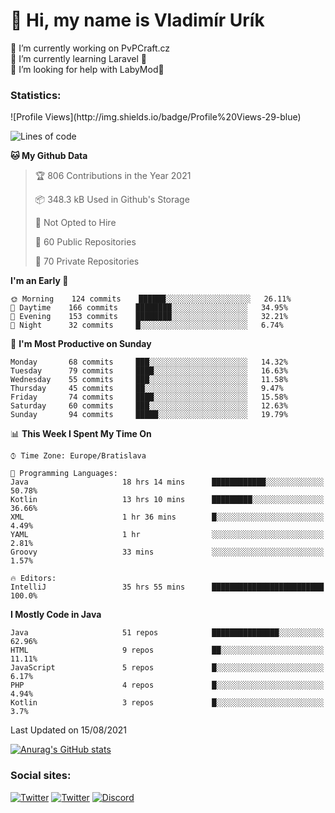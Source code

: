 <h1> 👋 Hi, my name is Vladimír Urík</h1>
<p>
 🔭 I’m currently working on PvPCraft.cz<br>
 🌱 I’m currently learning Laravel 💙<br>
 🤔 I’m looking for help with LabyMod💝<br>
</p>
<h3>Statistics:</h3>
<!--START_SECTION:waka-->
![Profile Views](http://img.shields.io/badge/Profile%20Views-29-blue)

![Lines of code](https://img.shields.io/badge/From%20Hello%20World%20I%27ve%20Written-4.0%20million%20lines%20of%20code-blue)

**🐱 My Github Data** 

> 🏆 806 Contributions in the Year 2021
 > 
> 📦 348.3 kB Used in Github's Storage 
 > 
> 🚫 Not Opted to Hire
 > 
> 📜 60 Public Repositories 
 > 
> 🔑 70 Private Repositories  
 > 
**I'm an Early 🐤** 

```text
🌞 Morning    124 commits    ██████░░░░░░░░░░░░░░░░░░░   26.11% 
🌆 Daytime    166 commits    ████████░░░░░░░░░░░░░░░░░   34.95% 
🌃 Evening    153 commits    ████████░░░░░░░░░░░░░░░░░   32.21% 
🌙 Night      32 commits     █░░░░░░░░░░░░░░░░░░░░░░░░   6.74%

```
📅 **I'm Most Productive on Sunday** 

```text
Monday       68 commits     ███░░░░░░░░░░░░░░░░░░░░░░   14.32% 
Tuesday      79 commits     ████░░░░░░░░░░░░░░░░░░░░░   16.63% 
Wednesday    55 commits     ███░░░░░░░░░░░░░░░░░░░░░░   11.58% 
Thursday     45 commits     ██░░░░░░░░░░░░░░░░░░░░░░░   9.47% 
Friday       74 commits     ████░░░░░░░░░░░░░░░░░░░░░   15.58% 
Saturday     60 commits     ███░░░░░░░░░░░░░░░░░░░░░░   12.63% 
Sunday       94 commits     █████░░░░░░░░░░░░░░░░░░░░   19.79%

```


📊 **This Week I Spent My Time On** 

```text
⌚︎ Time Zone: Europe/Bratislava

💬 Programming Languages: 
Java                     18 hrs 14 mins      ████████████░░░░░░░░░░░░░   50.78% 
Kotlin                   13 hrs 10 mins      █████████░░░░░░░░░░░░░░░░   36.66% 
XML                      1 hr 36 mins        █░░░░░░░░░░░░░░░░░░░░░░░░   4.49% 
YAML                     1 hr                ░░░░░░░░░░░░░░░░░░░░░░░░░   2.81% 
Groovy                   33 mins             ░░░░░░░░░░░░░░░░░░░░░░░░░   1.57%

🔥 Editors: 
IntelliJ                 35 hrs 55 mins      █████████████████████████   100.0%

```

**I Mostly Code in Java** 

```text
Java                     51 repos            ███████████████░░░░░░░░░░   62.96% 
HTML                     9 repos             ██░░░░░░░░░░░░░░░░░░░░░░░   11.11% 
JavaScript               5 repos             █░░░░░░░░░░░░░░░░░░░░░░░░   6.17% 
PHP                      4 repos             █░░░░░░░░░░░░░░░░░░░░░░░░   4.94% 
Kotlin                   3 repos             █░░░░░░░░░░░░░░░░░░░░░░░░   3.7%

```



 Last Updated on 15/08/2021
<!--END_SECTION:waka-->

[![Anurag's GitHub stats](https://github-readme-stats.vercel.app/api?username=vladimir-urik)](https://github.com/anuraghazra/github-readme-stats)

<h3>Social sites:</h3>
<p><a href="https://twitter.com/GGGEDR" target="_blank"><img alt="Twitter" src="https://img.shields.io/badge/twitter-%231DA1F2.svg?&style=for-the-badge&logo=twitter&logoColor=white" /></a> <a href="https://www.reddit.com/user/GGGEDR" target="_blank"><img alt="Twitter" src="https://img.shields.io/badge/reddit-%23FE6262.svg?&style=for-the-badge&logo=reddit&logoColor=white" /></a> <a href="https://discord.com/users/535708984959827978" target="_blank"><img alt="Discord" src="https://img.shields.io/badge/discord-%235865f2.svg?&style=for-the-badge&logo=discord&logoColor=white" />
</p>
